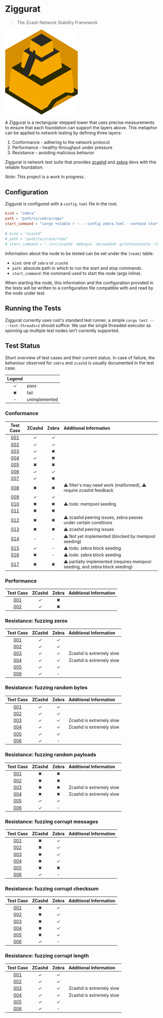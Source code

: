 # Ziggurat
> The Zcash Network Stability Framework

<img src="./logo.png" alt="Ziggurat Logo" width="240" />

A Ziggurat is a rectangular stepped tower that uses precise measurements to ensure
that each foundation can support the layers above. This metaphor can be applied to
network testing by defining three layers:

1. Conformance - adhering to the network protocol
2. Performance - healthy throughput under pressure
3. Resistance - avoiding malicious behavior

Ziggurat is network test suite that provides [zcashd](https://github.com/zcash/zcash)
and [zebra](https://github.com/ZcashFoundation/zebra) devs with this reliable foundation.

*Note:* This project is a work in progress.

## Configuration

Ziggurat is configured with a `config.toml` file in the root.

```toml
kind = "zebra"
path = "path/to/zebra/repo"
start_command = "cargo +stable r -- --config zebra.toml --verbose start"

# kind = "zcashd"
# path = "path/to/zcash/repo"
# start_command = "./src/zcashd -debug=1 -dnsseed=0 -printtoconsole -logips=1 -listenonion=0 -dns=0 -conf=/path/to/zcash/repo/zcash.conf"
```

Information about the node to be tested can be set under the `[node]` table:

- `kind`: one of `zebra` or `zcashd`
- `path`: absolute path in which to run the start and stop commands.
- `start_command`: the command used to start the node (args inline).

When starting the node, this information and the configuration provided in the tests will be written to a configuration file compatible with and read by the node under test.

## Running the Tests

Ziggurat currently uses rust's standard test runner, a simple `cargo test -- --test-threads=1` should suffice. We use the single threaded executor as spinning up multiple test nodes isn't currently supported.

## Test Status

Short overview of test cases and their current status. In case of failure, the behaviour observed for `zebra` and `zcashd` is usually documented in the test case.

| Legend | |
| :----: |--|
| ✓ | pass |
| ✖ | fail |
| - | unimplemented |

### Conformance

| Test Case                         | ZCashd | Zebra | Additional Information |
| :-------------------------------: | :----: | :---: | :--------------------- |
| [001](SPEC.md#ZG-CONFORMANCE-001) |   ✓    |   ✓   |
| [002](SPEC.md#ZG-CONFORMANCE-002) |   ✓    |   ✓   |
| [003](SPEC.md#ZG-CONFORMANCE-003) |   ✓    |   ✖   |
| [004](SPEC.md#ZG-CONFORMANCE-004) |   ✓    |   ✖   |
| [005](SPEC.md#ZG-CONFORMANCE-005) |   ✖    |   ✖   |
| [006](SPEC.md#ZG-CONFORMANCE-006) |   ✓    |   ✓   |
| [007](SPEC.md#ZG-CONFORMANCE-007) |   ✓    |   ✖   |
| [008](SPEC.md#ZG-CONFORMANCE-008) |   ✖    |   ✖   | ⚠ filter's may need work (malformed), ⚠ require zcashd feedback
| [009](SPEC.md#ZG-CONFORMANCE-009) |   ✓    |   ✓   |
| [010](SPEC.md#ZG-CONFORMANCE-010) |   ✖    |   ✖   | ⚠ todo: mempool seeding
| [011](SPEC.md#ZG-CONFORMANCE-011) |   ✖    |   ✖   |
| [012](SPEC.md#ZG-CONFORMANCE-012) |   ✖    |   ✖   | ⚠ zcashd peering issues, zebra passes under certain conditions
| [013](SPEC.md#ZG-CONFORMANCE-013) |   ✖    |   ✖   | ⚠ zcashd peering issues
| [014](SPEC.md#ZG-CONFORMANCE-014) |   -    |   -   | ⚠ Not yet implemented (blocked by mempool seeding)
| [015](SPEC.md#ZG-CONFORMANCE-015) |   ✓    |   -   | ⚠ todo: zebra block seeding
| [016](SPEC.md#ZG-CONFORMANCE-016) |   ✖    |   -   | ⚠ todo: zebra block seeding
| [017](SPEC.md#ZG-CONFORMANCE-017) |   ✖    |   ✖   | ⚠ partially implemented (requires mempool seeding, and zebra block seeding)

### Performance

| Test Case                         | ZCashd | Zebra | Additional Information |
| :-------------------------------: | :----: | :---: | :--------------------- |
| [001](SPEC.md#ZG-PERFORMANCE-001) |   ✓    |   ✖   |
| [002](SPEC.md#ZG-PERFORMANCE-002) |   ✓    |   ✖   |

### Resistance: fuzzing zeros

| Test Case                         | ZCashd | Zebra | Additional Information |
| :-------------------------------: | :----: | :---: | :--------------------- |
| [001](SPEC.md#ZG-RESISTANCE-001)  |   ✓    |   ✓   |
| [002](SPEC.md#ZG-RESISTANCE-002)  |   ✓    |   ✓   |
| [003](SPEC.md#ZG-RESISTANCE-003)  |   ✓    |   ✓   | Zcashd is extremely slow
| [004](SPEC.md#ZG-RESISTANCE-004)  |   ✓    |   ✓   | Zcashd is extremely slow
| [005](SPEC.md#ZG-RESISTANCE-005)  |   ✓    |   ✓   |
| [006](SPEC.md#ZG-RESISTANCE-006)  |   ✓    |   -   |

### Resistance: fuzzing random bytes

| Test Case                         | ZCashd | Zebra | Additional Information |
| :-------------------------------: | :----: | :---: | :--------------------- |
| [001](SPEC.md#ZG-RESISTANCE-001)  |   ✓    |   ✓   |
| [002](SPEC.md#ZG-RESISTANCE-002)  |   ✓    |   ✓   |
| [003](SPEC.md#ZG-RESISTANCE-003)  |   ✓    |   ✓   | Zcashd is extremely slow
| [004](SPEC.md#ZG-RESISTANCE-004)  |   ✓    |   ✓   | Zcashd is extremely slow
| [005](SPEC.md#ZG-RESISTANCE-005)  |   ✓    |   ✓   |
| [006](SPEC.md#ZG-RESISTANCE-006)  |   ✓    |   -   |

### Resistance: fuzzing random payloads

| Test Case                         | ZCashd | Zebra | Additional Information |
| :-------------------------------: | :----: | :---: | :--------------------- |
| [001](SPEC.md#ZG-RESISTANCE-001)  |   ✖    |   ✖   |
| [002](SPEC.md#ZG-RESISTANCE-002)  |   ✖    |   ✖   |
| [003](SPEC.md#ZG-RESISTANCE-003)  |   ✖    |   ✖   | Zcashd is extremely slow
| [004](SPEC.md#ZG-RESISTANCE-004)  |   ✖    |   ✖   | Zcashd is extremely slow
| [005](SPEC.md#ZG-RESISTANCE-005)  |   ✓    |   ✓   |
| [006](SPEC.md#ZG-RESISTANCE-006)  |   ✓    |   -   |

### Resistance: fuzzing corrupt messages

| Test Case                         | ZCashd | Zebra | Additional Information |
| :-------------------------------: | :----: | :---: | :--------------------- |
| [001](SPEC.md#ZG-RESISTANCE-001)  |   ✖    |   ✓   |
| [002](SPEC.md#ZG-RESISTANCE-002)  |   ✖    |   ✓   |
| [003](SPEC.md#ZG-RESISTANCE-003)  |   ✖    |   ✓   |
| [004](SPEC.md#ZG-RESISTANCE-004)  |   ✖    |   ✓   |
| [005](SPEC.md#ZG-RESISTANCE-005)  |   ✖    |   ✖   |
| [006](SPEC.md#ZG-RESISTANCE-006)  |   ✓    |   -   |

### Resistance: fuzzing corrupt checksum

| Test Case                         | ZCashd | Zebra | Additional Information |
| :-------------------------------: | :----: | :---: | :--------------------- |
| [001](SPEC.md#ZG-RESISTANCE-001)  |   ✖    |   ✓   |
| [002](SPEC.md#ZG-RESISTANCE-002)  |   ✖    |   ✓   |
| [003](SPEC.md#ZG-RESISTANCE-003)  |   ✖    |   ✓   |
| [004](SPEC.md#ZG-RESISTANCE-004)  |   ✖    |   ✓   |
| [005](SPEC.md#ZG-RESISTANCE-005)  |   ✖    |   ✓   |
| [006](SPEC.md#ZG-RESISTANCE-006)  |   ✓    |   -   |

### Resistance: fuzzing corrupt length

| Test Case                         | ZCashd | Zebra | Additional Information |
| :-------------------------------: | :----: | :---: | :--------------------- |
| [001](SPEC.md#ZG-RESISTANCE-001)  |   ✓    |   ✓   |
| [002](SPEC.md#ZG-RESISTANCE-002)  |   ✓    |   ✓   |
| [003](SPEC.md#ZG-RESISTANCE-003)  |   ✓    |   ✓   | Zcashd is extremely slow
| [004](SPEC.md#ZG-RESISTANCE-004)  |   ✓    |   ✓   | Zcashd is extremely slow
| [005](SPEC.md#ZG-RESISTANCE-005)  |   ✓    |   ✓   |
| [006](SPEC.md#ZG-RESISTANCE-006)  |   ✓    |   -   |
